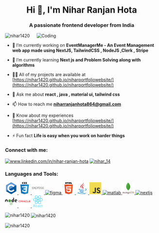 
<h1 align="center">Hi 👋, I'm Nihar Ranjan Hota</h1>
<h3 align="center">A passionate frontend developer from India</h3>
<img align="right" alt="Coding" width="400" src="https://encrypted-tbn0.gstatic.com/images?q=tbn:ANd9GcQelKwpVcKd8BG-PSoKyLTX9rNcuXNY-eTAMJXA64P2&s">


<p align="left"> <img src="https://komarev.com/ghpvc/?username=nihar1420&label=Profile%20views&color=0e75b6&style=flat" alt="nihar1420" /> </p>

- 🔭 I’m currently working on **EventManagerMe - An Event Management web app made using NextJS, TailwindCSS , NodeJS ,Clerk , Stripe**

- 🌱 I’m currently learning **Next js and Problem Solving along with algorithms**

- 👨‍💻 All of my projects are available at [https://nihar1420.github.io/niharportfoliowebsite/](https://nihar1420.github.io/niharportfoliowebsite/)

- 💬 Ask me about **react , java , material ui, tailwind css**

- 📫 How to reach me **niharranjanhota864@gmail.com**

- 📄 Know about my experiences [https://nihar1420.github.io/niharportfoliowebsite/](https://nihar1420.github.io/niharportfoliowebsite/)

- ⚡ Fun fact **Life is easy when you work on harder things**

<h3 align="left">Connect with me:</h3>
<p align="left">
<a href="https://linkedin.com/in/www.linkedin.com/in/nihar-ranjan-hota" target="blank"><img align="center" src="https://raw.githubusercontent.com/rahuldkjain/github-profile-readme-generator/master/src/images/icons/Social/linked-in-alt.svg" alt="www.linkedin.com/in/nihar-ranjan-hota" height="30" width="40" /></a>
<a href="https://instagram.com/nihar_14" target="blank"><img align="center" src="https://raw.githubusercontent.com/rahuldkjain/github-profile-readme-generator/master/src/images/icons/Social/instagram.svg" alt="nihar_14" height="30" width="40" /></a>
</p>

<h3 align="left">Languages and Tools:</h3>
<p align="left"> <a href="https://www.cprogramming.com/" target="_blank" rel="noreferrer"> <img src="https://raw.githubusercontent.com/devicons/devicon/master/icons/c/c-original.svg" alt="c" width="40" height="40"/> </a> <a href="https://www.w3schools.com/css/" target="_blank" rel="noreferrer"> <img src="https://raw.githubusercontent.com/devicons/devicon/master/icons/css3/css3-original-wordmark.svg" alt="css3" width="40" height="40"/> </a> <a href="https://expressjs.com" target="_blank" rel="noreferrer"> <img src="https://raw.githubusercontent.com/devicons/devicon/master/icons/express/express-original-wordmark.svg" alt="express" width="40" height="40"/> </a> <a href="https://www.figma.com/" target="_blank" rel="noreferrer"> <img src="https://www.vectorlogo.zone/logos/figma/figma-icon.svg" alt="figma" width="40" height="40"/> </a> <a href="https://www.w3.org/html/" target="_blank" rel="noreferrer"> <img src="https://raw.githubusercontent.com/devicons/devicon/master/icons/html5/html5-original-wordmark.svg" alt="html5" width="40" height="40"/> </a> <a href="https://www.java.com" target="_blank" rel="noreferrer"> <img src="https://raw.githubusercontent.com/devicons/devicon/master/icons/java/java-original.svg" alt="java" width="40" height="40"/> </a> <a href="https://developer.mozilla.org/en-US/docs/Web/JavaScript" target="_blank" rel="noreferrer"> <img src="https://raw.githubusercontent.com/devicons/devicon/master/icons/javascript/javascript-original.svg" alt="javascript" width="40" height="40"/> </a> <a href="https://www.mathworks.com/" target="_blank" rel="noreferrer"> <img src="https://upload.wikimedia.org/wikipedia/commons/2/21/Matlab_Logo.png" alt="matlab" width="40" height="40"/> </a> <a href="https://www.mongodb.com/" target="_blank" rel="noreferrer"> <img src="https://raw.githubusercontent.com/devicons/devicon/master/icons/mongodb/mongodb-original-wordmark.svg" alt="mongodb" width="40" height="40"/> </a> <a href="https://nextjs.org/" target="_blank" rel="noreferrer"> <img src="https://cdn.worldvectorlogo.com/logos/nextjs-2.svg" alt="nextjs" width="40" height="40"/> </a> <a href="https://nodejs.org" target="_blank" rel="noreferrer"> <img src="https://raw.githubusercontent.com/devicons/devicon/master/icons/nodejs/nodejs-original-wordmark.svg" alt="nodejs" width="40" height="40"/> </a> <a href="https://www.oracle.com/" target="_blank" rel="noreferrer"> <img src="https://raw.githubusercontent.com/devicons/devicon/master/icons/oracle/oracle-original.svg" alt="oracle" width="40" height="40"/> </a> <a href="https://reactjs.org/" target="_blank" rel="noreferrer"> <img src="https://raw.githubusercontent.com/devicons/devicon/master/icons/react/react-original-wordmark.svg" alt="react" width="40" height="40"/> </a> </p>

<p><img align="left" src="https://github-readme-stats.vercel.app/api/top-langs?username=nihar1420&show_icons=true&locale=en&layout=compact" alt="nihar1420" /></p>

<p>&nbsp;<img align="center" src="https://github-readme-stats.vercel.app/api?username=nihar1420&show_icons=true&locale=en" alt="nihar1420" /></p>

<p><img align="center" src="https://github-readme-streak-stats.herokuapp.com/?user=nihar1420&" alt="nihar1420" /></p>
